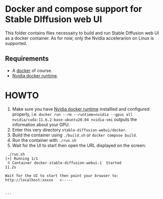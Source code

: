 # Docker and compose support for Stable DIffusion web UI

This folder contains files necessairy to build and run Stable Diffusion web UI as a docker container.
As for now, only the Nvidia accelerarion on Linux is supported.

## Requirements
* A [docker](https://docs.docker.com/engine/install/) of course.
* [Nvidia docker runtime](https://docs.nvidia.com/datacenter/cloud-native/container-toolkit/install-guide.html#docker).


# HOWTO

1. Make sure you have [Nvidia docker runtime](https://docs.nvidia.com/datacenter/cloud-native/container-toolkit/install-guide.html#docker) installled and configured properly, i.e. `docker run --rm --runtime=nvidia --gpus all nvidia/cuda:11.6.2-base-ubuntu20.04 nvidia-smi` outputs the information about your GPU.
1. Enter this very directory `stable-diffusion-webui/docker`.
1. Build the container using `./build.sh` or `docker compose build`.
1. Run the container with `./run.sh`
1. Wait for the UI to start then open the URL displayed on the screen:
```
 ./run.sh
[+] Running 1/1
 ⠿ Container docker-stable-diffusion-webui-1  Started                                                                                                                                                                                                                              11.2s

Wait for the UI to start then point your browser to: http://localhost:xxxxx   <-----


...
